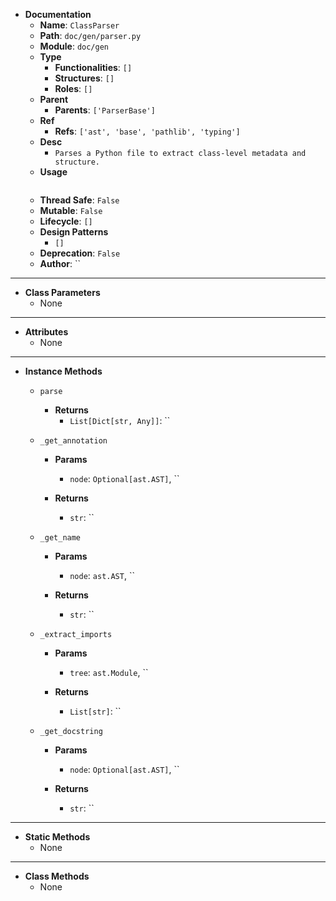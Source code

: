 - **Documentation**
    - **Name**: `ClassParser`
    - **Path**: `doc/gen/parser.py`
    - **Module**: `doc/gen`
    - **Type**
        - **Functionalities**: `[]`
        - **Structures**: `[]`
        - **Roles**: `[]`
    - **Parent**
        - **Parents**: `['ParserBase']`
    - **Ref**
        - **Refs**: `['ast', 'base', 'pathlib', 'typing']`
    - **Desc**
        - `Parses a Python file to extract class-level metadata and structure.`
    - **Usage**
        ```python
        
        ```
    - **Thread Safe**: `False`
    - **Mutable**: `False`
    - **Lifecycle**: `[]`
    - **Design Patterns**
        - `[]`
    - **Deprecation**: `False`
    - **Author**: ``

---

- **Class Parameters**
    - None

---

- **Attributes**
    - None

---

- **Instance Methods**
    - `parse`


        - **Returns**
            - `List[Dict[str, Any]]`: ``


    - `_get_annotation`

        - **Params**
            - `node`: `Optional[ast.AST]`, ``

        - **Returns**
            - `str`: ``


    - `_get_name`

        - **Params**
            - `node`: `ast.AST`, ``

        - **Returns**
            - `str`: ``


    - `_extract_imports`

        - **Params**
            - `tree`: `ast.Module`, ``

        - **Returns**
            - `List[str]`: ``


    - `_get_docstring`

        - **Params**
            - `node`: `Optional[ast.AST]`, ``

        - **Returns**
            - `str`: ``



---

- **Static Methods**
    - None

---

- **Class Methods**
    - None
